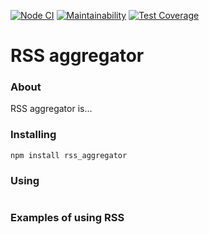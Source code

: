 [![Node CI](https://github.com/Sergey89274291549/frontend-project-lvl2/workflows/Node.js%20CI/badge.svg)](https://github.com/Sergey89274291549/frontend-project-lvl3/actions)   [![Maintainability](https://api.codeclimate.com/v1/badges/b2b8139f19047cd8714e/maintainability)](https://codeclimate.com/github/Sergey89274291549/frontend-project-lvl3/maintainability)   [![Test Coverage](https://api.codeclimate.com/v1/badges/b2b8139f19047cd8714e/test_coverage)](https://codeclimate.com/github/Sergey89274291549/frontend-project-lvl3/test_coverage)

# RSS aggregator
### About
RSS aggregator is...


### Installing

```
npm install rss_aggregator
```
### Using

```

```
### Examples of using RSS
